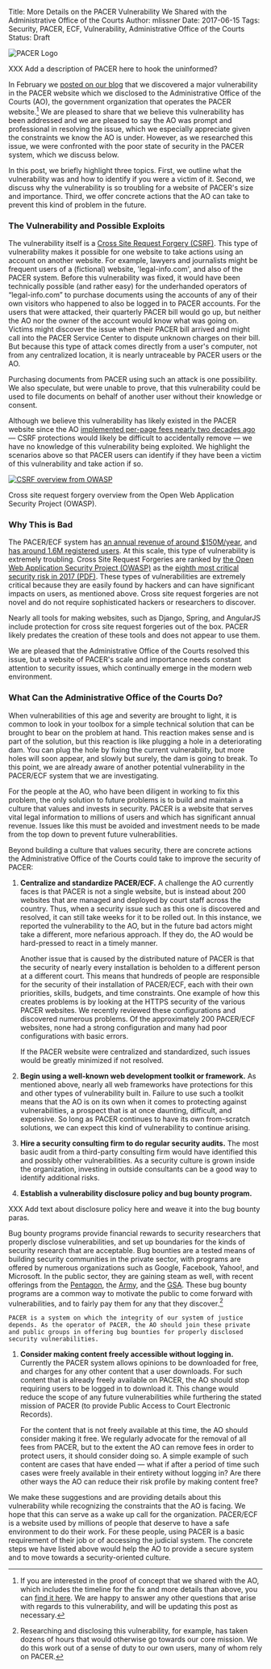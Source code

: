 Title: More Details on the PACER Vulnerability We Shared with the Administrative Office of the Courts
Author: mlissner
Date: 2017-06-15
Tags: Security, PACER, ECF, Vulnerability, Administrative Office of the Courts
Status: Draft

<div class="right-image">
    <img src="{filename}/images/pacer-logo-300w.png"
         alt="PACER Logo"
         class="img-responsive border">
</div>

XXX Add a description of PACER here to hook the uninformed?

In February we [posted on our blog][vuln] that we discovered a major vulnerability in the PACER website which we disclosed to the Administrative Office of the Courts (AO), the government organization that operates the PACER website.[^1] We are pleased to share that we believe this vulnerability has been addressed and we are pleased to say the AO was prompt and professional in resolving the issue, which we especially appreciate given the constraints we know the AO is under. However, as we researched this issue, we were confronted with the poor state of security in the PACER system, which we discuss below. 

In this post, we briefly highlight three topics. First, we outline what the vulnerability was and how to identify if you were a victim of it. Second, we discuss why the vulnerability is so troubling for a website of PACER's size and importance. Third, we offer concrete actions that the AO can take to prevent this kind of problem in the future.


### The Vulnerability and Possible Exploits

The vulnerability itself is a [Cross Site Request Forgery (CSRF)][owasp-csrf]. This type of vulnerability makes it possible for one website to take actions using an account on another website. For example, lawyers and journalists might be frequent users of a (fictional) website, 'legal-info.com', and also of the PACER system. Before this vulnerability was fixed, it would have been technically possible (and rather easy) for the underhanded operators of “legal-info.com” to purchase documents using the accounts of any of their own visitors who happened to also be logged in to PACER accounts. For the users that were attacked, their quarterly PACER bill would go up, but neither the AO nor the owner of the account would know what was going on. Victims might discover the issue when their PACER bill arrived and might call into the PACER Service Center to dispute unknown charges on their bill. But because this type of attack comes directly from a user's computer, not from any centralized location, it is nearly untraceable by PACER users or the AO. 

Purchasing documents from PACER using such an attack is one possibility. We also speculate, but were unable to prove, that this vulnerability could be used to file documents on behalf of another user without their knowledge or consent.

Although we believe this vulnerability has likely existed in the PACER website since the AO [implemented per-page fees nearly two decades ago][chron] — CSRF protections would likely be difficult to accidentally remove — we have no knowledge of this vulnerability being exploited. We highlight the scenarios above so that PACER users can identify if they have been a victim of this vulnerability and take action if so.

<div class="left-image">
    <a href="https://www.owasp.org/index.php/Cross-Site_Request_Forgery_(CSRF)">
        <img src="{filename}/images/csrf-table.png"
             alt="CSRF overview from OWASP"
             class="img-responsive border">
    </a>
    <p class="caption">Cross site request forgery overview from the Open Web Application Security Project (OWASP).</p>
</div>
<div class="clearfix"></div>


### Why This is Bad

The PACER/ECF system has [an annual revenue of around $150M/year][revenue], and [has around 1.6M registered users][user-stats]. At this scale, this type of vulnerability is extremely troubling. Cross Site Request Forgeries are ranked by [the Open Web Application Security Project (OWASP)][owasp] as the [eighth most critical security risk in 2017 (PDF)][owasp-top-10]. These types of vulnerabilities are extremely critical because they are easily found by hackers and can have significant impacts on users, as mentioned above. Cross site request forgeries are not novel and do not require sophisticated hackers or researchers to discover.

Nearly all tools for making websites, such as Django, Spring, and AngularJS include protection for cross site request forgeries out of the box. PACER likely predates the creation of these tools and does not appear to use them.

We are pleased that the Administrative Office of the Courts resolved this issue, but a website of PACER's scale and importance needs constant attention to security issues, which continually emerge in the modern web environment.


### What Can the Administrative Office of the Courts Do?

When vulnerabilities of this age and severity are brought to light, it is common to look in your toolbox for a simple technical solution that can be brought to bear on the problem at hand. This reaction makes sense and is part of the solution, but this reaction is like plugging a hole in a deteriorating dam. You can plug the hole by fixing the current vulnerability, but more holes will soon appear, and slowly but surely, the dam is going to break. To this point, we are already aware of another potential vulnerability in the PACER/ECF system that we are investigating. 

For the people at the AO, who have been diligent in working to fix this problem, the only solution to future problems is to build and maintain a culture that values and invests in security. PACER is a website that serves vital legal information to millions of users and which has significant annual revenue. Issues like this must be avoided and investment needs to be made from the top down to prevent future vulnerabilities.

Beyond building a culture that values security, there are concrete actions the Administrative Office of the Courts could take to improve the security of PACER:
 
1. **Centralize and standardize PACER/ECF.** A challenge the AO currently faces is that PACER is not a single website, but is instead about 200 websites that are managed and deployed by court staff across the country. Thus, when a security issue such as this one is discovered and resolved, it can still take weeks for it to be rolled out. In this instance, we reported the vulnerability to the AO, but in the future bad actors might take a different, more nefarious approach. If they do, the AO would be hard-pressed to react in a timely manner. 

    Another issue that is caused by the distributed nature of PACER is that the security of nearly every installation is beholden to a different person at a different court. This means that hundreds of people are responsible for the security of their installation of PACER/ECF, each with their own priorities, skills, budgets, and time constraints. One example of how this creates problems is by looking at the HTTPS security of the various PACER websites. We recently reviewed these configurations and discovered numerous problems. Of the approximately 200 PACER/ECF websites, none had a strong configuration and many had poor configurations with basic errors.
      
    If the PACER website were centralized and standardized, such issues would be greatly minimized if not resolved.

1. **Begin using a well-known web development toolkit or framework.** As mentioned above, nearly all web frameworks have protections for this and other types of vulnerability built in. Failure to use such a toolkit means that the AO is on its own when it comes to protecting against vulnerabilities, a prospect that is at once daunting, difficult, and expensive. So long as PACER continues to have its own from-scratch solutions, we can expect this kind of vulnerability to continue arising.

1. **Hire a security consulting firm to do regular security audits.** The most basic audit from a third-party consulting firm would have identified this and possibly other vulnerabilities. As a security culture is grown inside the organization, investing in outside consultants can be a good way to identify additional risks. 

1. **Establish a vulnerability disclosure policy and bug bounty program.** 

XXX Add text about disclosure policy here and weave it into the bug bounty paras. 

Bug bounty programs provide financial rewards to security researchers that properly disclose vulnerabilities, and set up boundaries for the kinds of security research that are acceptable. Bug bounties are a tested means of building security communities in the private sector, with programs are offered by numerous organizations such as Google, Facebook, Yahoo!, and Microsoft. In the public sector, they are gaining steam as well, with recent offerings from the [Pentagon][bb-p], the [Army][bb-a], and the [GSA][bb-gsa]. These bug bounty programs are a common way to motivate the public to come forward with vulnerabilities, and to fairly pay them for any that they discover.[^2]

    PACER is a system on which the integrity of our system of justice depends. As the operator of PACER, the AO should join these private and public groups in offering bug bounties for properly disclosed security vulnerabilities. 

1. **Consider making content freely accessible without logging in.** Currently the PACER system allows opinions to be downloaded for free, and charges for any other content that a user downloads. For such content that is already freely available on PACER, the AO should stop requiring users to be logged in to download it. This change would reduce the scope of any future vulnerabilities while furthering the stated mission of PACER (to provide Public Access to Court Electronic Records). 

    For the content that is not freely available at this time, the AO should consider making it free. We regularly advocate for the removal of all fees from PACER, but to the extent the AO can remove fees in order to protect users, it should consider doing so. A simple example of such content are cases that have ended — what if after a period of time such cases were freely available in their entirety without logging in? Are there other ways the AO can reduce their risk profile by making content free?

We make these suggestions and are providing details about this vulnerability while recognizing the constraints that the AO is facing. We hope that this can serve as a wake up call for the organization. PACER/ECF is a website used by millions of people that deserve to have a safe environment to do their work. For these people, using PACER is a basic requirement of their job or of accessing the judicial system. The concrete steps we have listed above would help the AO to provide a secure system and to move towards a security-oriented culture.


[^1]: If you are interested in the proof of concept that we shared with the AO, which includes the timeline for the fix and more details than above, you can [find it here][poc]. We are happy to answer any other questions that arise with regards to this vulnerability, and will be updating this post as necessary.

[^2]: Researching and disclosing this vulnerability, for example, has taken dozens of hours that would otherwise go towards our core mission. We do this work out of a sense of duty to our own users, many of whom rely on PACER.


[user-stats]: {filename}/pdf/179-594-1-PB.pdf
[owasp-csrf]: https://www.owasp.org/index.php/Cross-Site_Request_Forgery_(CSRF)
[owasp]: https://www.owasp.org/
[owasp-top-10]: https://github.com/OWASP/Top10/raw/master/2017/OWASP%20Top%2010%20-%202017%20RC1-English.pdf
[poc]: {filename}/pages/pacer-vulnerability-poc.md
[vuln]: {filename}/pacer-is-vulnerable.md
[revenue]: {filename}/pacer-revenue.md
[bb-p]: https://www.defense.gov/News/News-Releases/News-Release-View/Article/802929/defense-secretary-ash-carter-releases-hack-the-pentagon-results
[bb-a]: https://www.army.mil/article/178473/army_secretary_issues_challenge_with_hack_the_army_program
[bb-gsa]: https://18f.gsa.gov/2017/05/11/the-next-steps-towards-bug-bounty-program-for-technology-transformation-service/
[chron]: {filename}/pacer-fee-history.md
